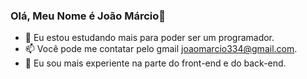 ### Olá, Meu Nome é João Márcio👋


- 🌱 Eu estou estudando mais para poder ser um programador.
- 📫 Você pode me contatar pelo gmail joaomarcio334@gmail.com.
- 🔭 Eu sou mais experiente na parte do front-end e do back-end.
